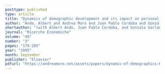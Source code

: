 ```yaml
---
posttype: published
type: article
title: "Dynamics of demographic development and its impact on personal saving: case of Japan"
author: "Ando, Albert and Andrea Moro and Juan Pablo Cordoba and Gonzalo Garland"
shortauthor: "(with Albert Ando, Juan Pablo Cordoba, and Gonzalo Garland)"
journal: "Ricerche Economiche"
volume: "49"
number: "3"
pages: "179-205"
year: "1995"
month: September
publisher: "Elsevier"
pdfurl: "https://andreamoro.net/assets/papers/dynamic-of-demographics-RE-95.pdf"
---
```

